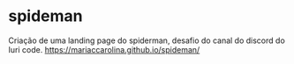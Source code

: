 # spideman
Criação de uma landing page  do spiderman, desafio  do canal do discord do Iuri code.
https://mariaccarolina.github.io/spideman/
